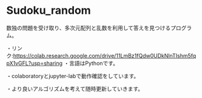# Sudoku_random
数独の問題を受け取り、多次元配列と乱数を利用して答えを見つけるプログラム。

・リンク:https://colab.research.google.com/drive/11LmBz1fQdw0UDkNlnTIshm5fqpX1vGFL?usp=sharing
・言語はPythonです。

・colaboratoryとjupyter-labで動作確認をしています。

・より良いアルゴリズムを考えて随時更新していきます。
